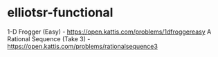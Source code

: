 # elliotsr-functional
1-D Frogger (Easy) - https://open.kattis.com/problems/1dfroggereasy
A Rational Sequence (Take 3) - https://open.kattis.com/problems/rationalsequence3